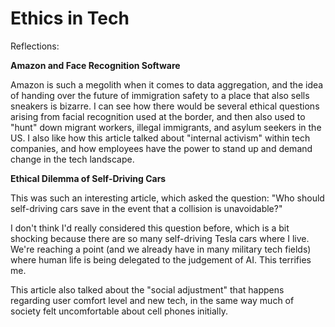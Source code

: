 # Ethics in Tech

Reflections:

**Amazon and Face Recognition Software**

Amazon is such a megolith when it comes to data aggregation, and the idea of handing over the future of immigration safety to a place that also sells sneakers is bizarre. I can see how there would be several ethical questions arising from facial recognition used at the border, and then also used to "hunt" down migrant workers, illegal immigrants, and asylum seekers in the US. I also like how this article talked about "internal activism" within tech companies, and how employees have the power to stand up and demand change in the tech landscape.

**Ethical Dilemma of Self-Driving Cars**

This was such an interesting article, which asked the question: "Who should self-driving cars save in the event that a collision is unavoidable?"

I don't think I'd really considered this question before, which is a bit shocking because there are so many self-driving Tesla cars where I live. We're reaching a point (and we already have in many military tech fields) where human life is being delegated to the judgement of AI. This terrifies me.

This article also talked about the "social adjustment" that happens regarding user comfort level and new tech, in the same way much of society felt uncomfortable about cell phones initially. 